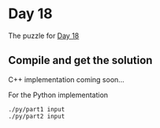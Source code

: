 # Day 18

The puzzle for [Day 18](https://adventofcode.com/2020/day/18)

## Compile and get the solution

C++ implementation coming soon...

For the Python implementation
```
./py/part1 input
./py/part2 input
```
